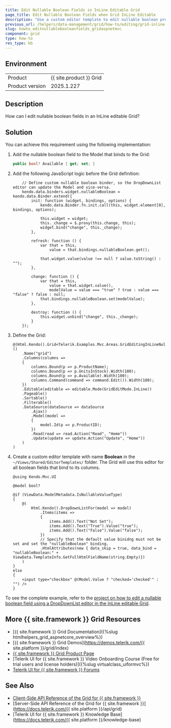 ```yaml
---
title: Edit Nullable Boolean Fields in InLine Editable Grid
page_title: Edit Nullable Boolean Fields when Grid InLine Editable
description: "Use a custom editor template to edit nullable boolean properties when using {{ site.product }} InLine editable Grid."
previous_url: /helpers/data-management/grid/how-to/editing/grid-inline-editing-of-nullable-boolean, /html-helpers/data-management/grid/how-to/editing/grid-inline-editing-of-nullable-boolean
slug: howto_editnullablebooleanfields_gridaspnetmvc
component: grid
type: how-to
res_type: kb
---
```


## Environment

<table>
 <tr>
  <td>Product</td>
  <td>{{ site.product }} Grid</td>
 </tr>
 <tr>
  <td>Product version</td>
  <td>2025.1.227</td>
 </tr>
</table>


## Description

How can I edit nullable boolean fields in an InLine editable Grid?

## Solution

You can achieve this requirement using the following implementation:

1. Add the nullable boolean field to the Model that binds to the Grid:

    ```C#
    public bool? Available { get; set; }
    ```

1. Add the following JavaScript logic before the Grid definition:

    ```JS
        // Define custom nullable boolean binder, so the DropDownList editor can update the Model and vice-versa.
        kendo.data.binders.widget.nullableBoolean = kendo.data.Binder.extend({
            init: function (widget, bindings, options) {
                kendo.data.Binder.fn.init.call(this, widget.element[0], bindings, options);

                this.widget = widget;
                this._change = $.proxy(this.change, this);
                widget.bind("change", this._change);
            },

            refresh: function () {
                var that = this,
                    value = that.bindings.nullableBoolean.get();

                that.widget.value(value !== null ? value.toString() : "");
            },

            change: function () {
                var that = this,
                    value = that.widget.value(),
                    modelValue = value === "true" ? true : value === "false" ? false : null;
                that.bindings.nullableBoolean.set(modelValue);
            },

            destroy: function () {
                this.widget.unbind("change", this._change);
            }
        });
    ```

1. Define the Grid:

    ```HtmlHelper
    @(Html.Kendo().Grid<Telerik.Examples.Mvc.Areas.GridEditingInLineNullableBoolean.Models.InLineEditingProduct>()
        .Name("grid")
        .Columns(columns =>
        {
            columns.Bound(p => p.ProductName);
            columns.Bound(p => p.UnitsInStock).Width(100);
            columns.Bound(p => p.Available).Width(100);
            columns.Command(command => command.Edit()).Width(180);
        })
        .Editable(editable => editable.Mode(GridEditMode.InLine))
        .Pageable()
        .Sortable()
        .Filterable()
        .DataSource(dataSource => dataSource
            .Ajax()
            .Model(model =>
            {
                model.Id(p => p.ProductID);
            })
            .Read(read => read.Action("Read", "Home"))
            .Update(update => update.Action("Update", "Home"))
        )
    )
    ```

1. Create a custom editor template with name **Boolean** in the `~/Views/Shared/EditorTemplates/` folder. The Grid will use this editor for all boolean fields that bind to its columns.

    ```Razor
    @using Kendo.Mvc.UI

    @model bool?

    @if (ViewData.ModelMetadata.IsNullableValueType)
    {
        @(
            Html.Kendo().DropDownListFor(model => model)
                .Items(items =>
                {
                    items.Add().Text("Not Set");
                    items.Add().Text("True").Value("true");
                    items.Add().Text("False").Value("false");
                })
                // Specify that the default value binidng must not be set and set the "nullableBoolean" binding.
                .HtmlAttributes(new { data_skip = true, data_bind = "nullableBoolean:" + ViewData.TemplateInfo.GetFullHtmlFieldName(string.Empty)})
        )
    }
    else
    {
        <input type="checkbox" @(Model.Value ? "checked='checked'" : "") />
    }
    ```

To see the complete example, refer to the [project on how to edit a nullable boolean field using a DropDownList editor in the InLine editable Grid](https://github.com/telerik/ui-for-aspnet-mvc-examples/tree/master/Telerik.Examples.Mvc/Telerik.Examples.Mvc/Areas/GridEditingInLineNullableBoolean).

## More {{ site.framework }} Grid Resources

* [{{ site.framework }} Grid Documentation]({%slug htmlhelpers_grid_aspnetcore_overview%})
* [{{ site.framework }} Grid Demos](https://demos.telerik.com/{{ site.platform }}/grid/index)
* [{{ site.framework }} Grid Product Page](https://www.telerik.com/aspnet-mvc/grid)
* [Telerik UI for {{ site.framework }} Video Onboarding Course (Free for trial users and license holders)]({%slug virtualclass_uiformvc%})
* [Telerik UI for {{ site.framework }} Forums](https://www.telerik.com/forums/aspnet-mvc)

## See Also

* [Client-Side API Reference of the Grid for {{ site.framework }}](https://docs.telerik.com/kendo-ui/api/javascript/ui/grid)
* [Server-Side API Reference of the Grid for {{ site.framework }}](https://docs.telerik.com/{{ site.platform }}/api/grid)
* [Telerik UI for {{ site.framework }} Knowledge Base](https://docs.telerik.com/{{ site.platform }}/knowledge-base)
